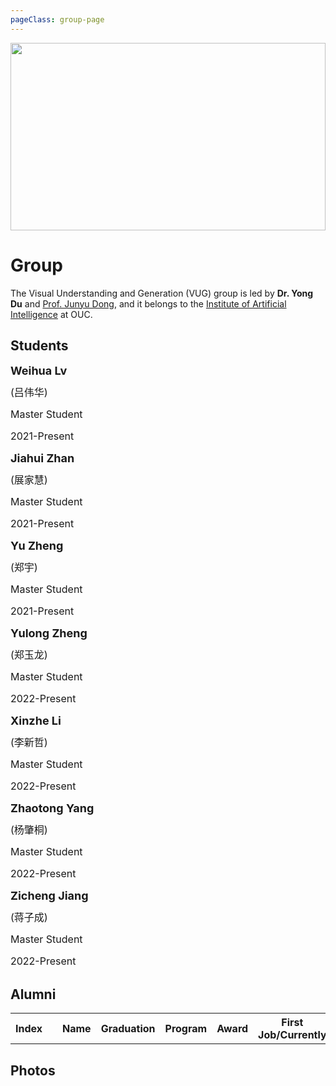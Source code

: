 ```yaml
---
pageClass: group-page
---
```


<img src="/grouplogo1.png" style="width: 100%;
height: 100%;
object-fit: contain;
max-height: 300px;">

# Group

The Visual Understanding and Generation (VUG) group is led by **Dr. Yong Du** and [Prof. Junyu Dong](http://it.ouc.edu.cn/djy/main.htm), and it belongs to the [Institute of Artificial Intelligence](http://ai-ouc.cn/) at OUC.


## Students

<div style="position: relative;line-height:1.5em;background-position:left top;background-repeat: no-repeat;;margin-top:0;margin-bottom:0;padding-top:0;padding-bottom:0;padding-right:0;padding-left:0;border-radius:0px;">

<MemberCard image="/students/weihualv.jpg">

<font size=4>**Weihua Lv**</font>

<font size=3>(吕伟华)</font>

<font size=3>Master Student</font>

<font size=3>2021-Present</font>

</MemberCard>

<MemberCard image="/students/jiahuizhan.jpg">

<font size=4>**Jiahui Zhan**</font>

<font size=3>(展家慧)</font>

<font size=3>Master Student </font>

<font size=3>2021-Present</font>

</MemberCard>

<MemberCard image="/students/yuzheng.png">

<font size=4>**Yu Zheng**</font>

<font size=3>(郑宇)</font>

<font size=3>Master Student</font>

<font size=3>2021-Present</font>

</MemberCard>

<MemberCard image="/students/yulongzheng.jpg">

<font size=4>**Yulong Zheng**</font>

<font size=3>(郑玉龙)</font>

<font size=3>Master Student</font>

<font size=3>2022-Present</font>

</MemberCard>

<MemberCard image="/students/xinzheli.png">

<font size=4>**Xinzhe Li**</font>

<font size=3>(李新哲)</font>

<font size=3>Master Student</font>

<font size=3>2022-Present</font>

</MemberCard>

<MemberCard image="/students/zhaotongyang.jpg">

<font size=4>**Zhaotong Yang**</font>

<font size=3>(杨肇桐)</font>

<font size=3>Master Student</font>

<font size=3>2022-Present</font>

</MemberCard>

<MemberCard image="/students/zichengjiang.jpg">

<font size=4>**Zicheng Jiang**</font>

<font size=3>(蒋子成)</font>

<font size=3>Master Student</font>

<font size=3>2022-Present</font>

</MemberCard>

</div>

## Alumni

<table>
<tbody>
    <tr>
        <th>Index</th>
        <th></th>               
        <th>Name</th>
        <th>Graduation</th>
        <th>Program</th>
        <th>Award</th>
        <th>First Job/Currently</th>
    </tr>
     <!--<MemberTable              
        Index="" 
        Image="/students/xiaolinliu.png" 
        Name="刘晓琳" 
        Ename="Xiaolin Liu" 
        Graduation="2023" 
        Program="Visiting Student at VUG group" 
        Award="" 
        Currently="M.S. at TJU"
    />--> 
    <MemberTable              
        Index="" 
        Image="/students/wenlongwan.jpg" 
        Name="万文龙" 
        Ename="Wenlong Wan" 
        Graduation="2022" 
        Program="Research Intern" 
        Award="Excellent Undergraduate Graduation Project" 
        Currently="M.S. at SCUT"
    />
</tbody>
</table>

## Photos

<ClientOnly>
<Photos></Photos>
</ClientOnly>


<style lang="stylus">

.theme-container.group-page .page
  width 1250px
  margin: 0 auto


.mcard
    border-color: rgb(204, 204, 204)
    padding: 1px 5px
    vertical-align: top
.mtbody
    border: none
    empty-cells: show
    max-width: 100%
    //text-align: center
    tr
        background-color: transparent
    th, td
        border: none
        display: border-box

@media (max-width: 1100px)
    .theme-container.group-page .page
      width 1050px
      margin: 0 auto
    .mcard
        border-color: rgb(204, 204, 204)
        padding: 1px 5px
        vertical-align: top
    .mtbody
        border: none
        empty-cells: show
        max-width: 100%
        text-align: center
        tr
            background-color: transparent
        th, td
            border: none
            display: border-box

@media (max-width: $MQMobile)
    .theme-container.group-page .page
      width 710px
      margin: 0 auto
    .mcard
        border-color: rgb(204, 204, 204)
        padding: 1px 5px
        vertical-align: top
    .mtbody
        border: none
        empty-cells: show
        max-width: 100%
        text-align: center
        tr
            background-color: transparent
        th, td
            border: none
            display: border-box

@media (max-width: $MQMobileNarrow)
    .theme-container.group-page .page
      width 350px
      margin: 0 auto
    .mcard
        border-color: rgb(204, 204, 204)
        padding: 1px 5px
        vertical-align: top
    .mtbody
        border: none
        empty-cells: show
        max-width: 100%
        text-align: center
        tr
            background-color: transparent
        th, td
            border: none
            display: border-box
</style>











